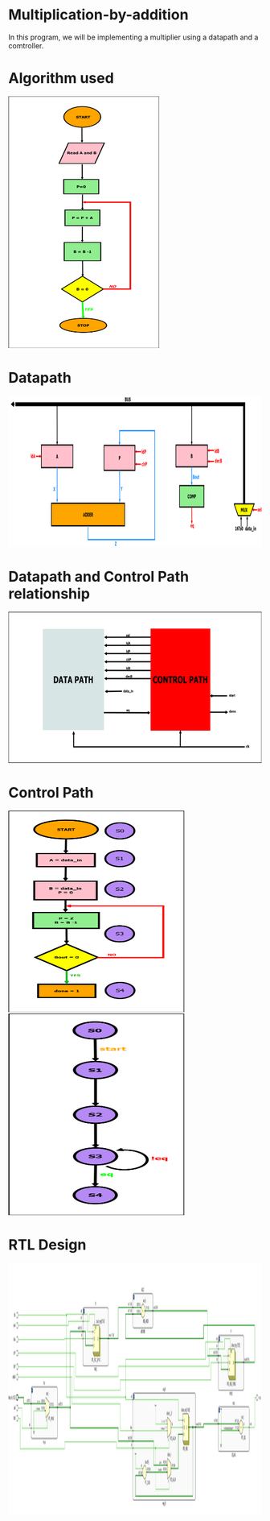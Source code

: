 # Multiplication-by-addition
In this program, we will be implementing a multiplier using a datapath and a comtroller.
# Algorithm used
<img src="Images/algo.png" alt="Alt Text" width="300" height="500">

# Datapath 
<img src="Images/datapath.png" alt="Alt Text" width="800" height="300">

# Datapath and Control Path relationship
<img src="Images/DP_CP_relationship.png" alt="Alt Text" width="800" height="300">

# Control Path
<img src="Images/Control Path.png" alt="Alt Text" width="350" height="400"> <img src="Images/Contol Path simplified.png" alt="Alt Text" width="350" height="400">

# RTL Design
<img src="Images/RTL Design.png" alt="Alt Text" width="1000" height="500">
